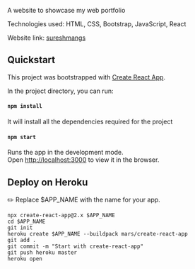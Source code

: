 A website to showcase my web portfolio

Technologies used: HTML, CSS, Bootstrap, JavaScript, React

Website link: [sureshmangs](https://sureshmangs.herokuapp.com/)


## Quickstart
This project was bootstrapped with [Create React App](https://github.com/facebook/create-react-app).

In the project directory, you can run:

#### `npm install`

It will install all the dependencies required for the project

#### `npm start`

Runs the app in the development mode.<br />
Open [http://localhost:3000](http://localhost:3000) to view it in the browser.

## Deploy on Heroku
 :pencil2: Replace $APP_NAME with the name for your app.
 ```
npx create-react-app@2.x $APP_NAME
cd $APP_NAME
git init
heroku create $APP_NAME --buildpack mars/create-react-app
git add .
git commit -m "Start with create-react-app"
git push heroku master
heroku open
```

